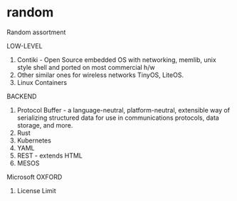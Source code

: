 # random
Random assortment

LOW-LEVEL

1) Contiki - Open Source embedded OS with networking, memlib, unix style shell and ported on most commercial h/w
2) Other similar ones for wireless networks TinyOS, LiteOS.
3) Linux Containers

BACKEND

1) Protocol Buffer - a language-neutral, platform-neutral, extensible way of serializing structured data for use in communications protocols, data storage, and more.
2) Rust
3) Kubernetes
4) YAML
5) REST - extends HTML
6) MESOS

Microsoft OXFORD
1) License Limit
